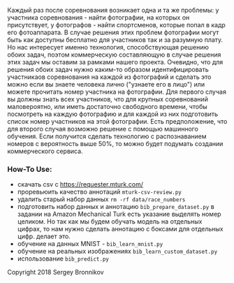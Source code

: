 Каждый раз после соревнования возникает одна и та же проблемы: у участника
соревнования - найти фотографии, на которых он присутствует, у фотографов -
найти спортсменов, которые попал в кадр его фотоаппарата. В случае решения этих
проблем фотографии могут быть как доступны бесплатно для участников так и за
разумную плату. Но нас интересует именно технология, способствующая решению
обоих задач, поэтом коммерческую составляющую в случае решения этих задач мы
оставим за рамками нашего проекта.  Очевидно, что для решения обоих задач нужно
каким-то образом идентифицировать участникаов соревнования на каждой из
фотографий и сделать это можно если вы знаете человека лично ("узнаете его в
лицо") или можете прочитать номер участника на фотографии.  Для первого случая
вы должны знать всех участников, что для крупных соревнований маловероятно, или
иметь достаточно свободного времени, чтобы посмотреть на каждую фотографию и
для каждой из них подготовить список номер участников на этой фотографии.  Есть
предположение, что для второго случая возможно решение с помощью машинного
обучения. Если получится сделать технологию с распознаванием номеров с
вероятность выше 50%, то можно будет подумать создании коммерческого сервиса.


### How-To Use:

- скачать csv с https://requester.mturk.com/
- проревьюить качество аннотаций ```mturk-csv-review.py```
- удалить старый набор данных ```rm -rf data/race_numbers```
- подготовить набор данных и аннотацию ```bib_prepare_dataset.py```
в задании на Amazon Mechanical Turk есть указание выделять номер целиком. Но
так как мы будем обучать модель на отдельных цифрах, то нам нужно сделать
аннотацию с боксами для отдельных цифр.
делает это.
- обучение на данных MNIST - ```bib_learn_mnist.py```
- обучение на реальных изображениях ```bib_learn_custom_dataset.py```
- использование ```bib_predict.py```

Copyright 2018 Sergey Bronnikov
